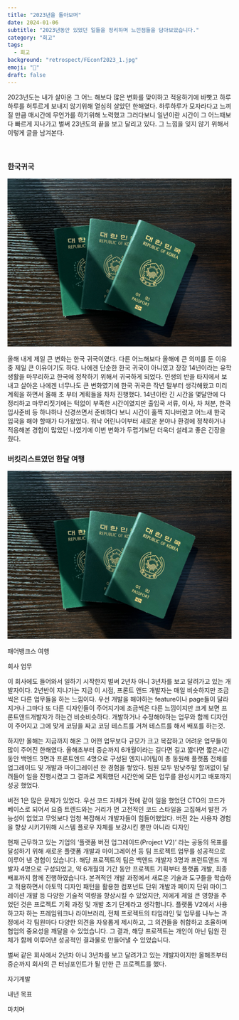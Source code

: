 ```yaml
---
title: "2023년을 돌아보며"
date: 2024-01-06
subtitle: "2023년동안 있었던 일들을 정리하며 느낀점들을 담아보았습니다."
category: "회고"
tags:
  - 회고
background: "retrospect/FEconf2023_1.jpg"
emoji: "🎈"
draft: false
---
```


2023년도는 내가 살아온 그 어느 해보다 많은 변화를 맞이하고 적응하기에 바빳고 하루하루를 허투르게 보내지 않기위해 열심히 살았던 한해였다. 하루하루가 모자라다고 느껴질 만큼 매시간에 무언가를 하기위해 노력했고 그러다보니 일년이란 시간이 그 어느때보다 빠르게 지나가고 벌써 23년도의 끝을 보고 달리고 있다. 그 느낌을 잊지 않기 위해서 이렇게 글을 남겨본다.

</br>

### **한국귀국**

<div style="width:100%; margin:auto;">

![passports](../../assets/images/회고/passports.jpg)

</div>

올해 내게 제일 큰 변화는 한국 귀국이였다. 다른 어느해보다 올해에 큰 의미를 둔 이유중 제일 큰 이유이기도 하다. 나에겐 단순한 한국 귀국이 아니였고 장장 14년이라는 유학 생활을 마무리하고 한국에 정착하기 위해서 귀국하게 되었다. 인생의 반을 타지에서 보내고 살아온 나에겐 너무나도 큰 변화였기에 한국 귀국은 작년 말부터 생각해왔고 미리 계획을 하면서 올해 초 부터 계획들을 차차 진행했다. 14년이란 긴 시간을 몇달안에 다 정리하고 마무리짓기에는 턱없이 부족한 시간이였지만 출입국 서류, 이사, 차 처분, 한국 입사준비 등 하나하나 신경쓰면서 준비하다 보니 시간이 훌쩍 지나버렸고 어느새 한국 입국을 해야 할때가 다가왔었다. 워낙 어린나이부터 새로운 분야나 환경에 정착하거나 적응해본 경험이 많았던 나였기에 이번 변화가 두렵기보단 더욱더 설레고 좋은 긴장을 줬다.

### **버킷리스트였던 한달 여행**

<div style="width:100%; margin:auto;">

![passports](../../assets/images/회고/passports.jpg)

</div>

패어뱅크스 여행

회사 업무

이 회사에도 들어와서 일하기 시작한지 벌써 2년차 아니 3년차를 보고 달려가고 있는 개발자이다. 2년반이 지나가는 지금 이 시점, 프론트 앤드 개발자는 매일 비슷하지만 조금씩은 다른 업무들을 하는 느낌이다. 우선 개발을 해야하는 feature이나 page들이 달라지거나 그마다 또 다른 디자인들이 주어지기에 조금씩은 다른 느낌이지만 크게 보면 프론트앤드개발자가 하는건 비슷비슷하다. 개발하거나 수정해야하는 업무와 함께 디자인이 주어지고 그에 맞게 코딩을 짜고 코딩 테스트를 거쳐 테스트를 해서 배포를 하는것.

하지만 올해는 지금까지 해온 그 어떤 업무보다 규모가 크고 복잡하고 어려운 업무들이 많이 주어진 한해였다. 올해초부터 중순까지 6개월이라는 길다면 길고 짧다면 짧은시간동안 백엔드 3면과 프론트엔드 4명으로 구성된 엔지니어팀이 총 동원해 플랫폼 전체를 업그레이드 및 개발과 마이그레이션 한 경험을 쌓았다. 팀원 모두 밤낮주말 할꺼없이 달려들어 일을 진행시켰고 그 결과로 계획했던 시간안에 모든 업무를 완성시키고 배포까지 성공 했었다.

버전 1은 많은 문제가 있었다. 우선 코드 자체가 전에 같이 일을 했었던 CTO의 코드가 베이스로 되어서 요즘 트렌드와는 거리가 먼 고전적인 코드 스타일을 고집해서 발전 가능성이 없었고 무엇보다 엄청 복잡해서 개발자들이 힘들어했었다. 버전 2는 사용자 경험을 향상 시키기위해 시스템 플로우 자체를 보강시킨 뿐만 아니라 디자인

현재 근무하고 있는 기업의 ‘플랫폼 버전 업그레이드(Project V2)’ 라는 공동의 목표를 달성하기 위해 새로운 플랫폼 개발과 마이그레이션 등 팀 프로젝트 업무를 성공적으로 이루어 낸 경험이 있습니다. 해당 프로젝트의 팀은 백앤드 개발자 3명과 프런트앤드 개발자 4명으로 구성되었고, 약 6개월의 기간 동안 프로젝트 기획부터 플랫폼 개발, 최종 배포까지 함께 진행하였습니다. 본격적인 개발 과정에서 새로운 기술과 도구들을 학습하고 적용하면서 아토믹 디자인 패턴을 활용한 컴포넌트 단위 개발과 페이지 단위 마이그레이션 개발 등 다양한 기술적 역량을 향상시킬 수 있었지만, 저에게 제일 큰 영향을 주었던 것은 프로젝트 기획 과정 및 개발 초기 단계라고 생각합니다. 플랫폼 V2에서 사용하고자 하는 프레임워크나 라이브러리, 전체 프로젝트의 타임라인 및 업무를 나누는 과정에서 각 팀원마다 다양한 의견을 자유롭게 제시하고, 그 의견들을 취합하고 조율하며 협업의 중요성을 깨달을 수 있었습니다. 그 결과, 해당 프로젝트는 개인이 아닌 팀원 전체가 함께 이루어낸 성공적인 결과물로 만들어낼 수 있었습니다.

벌써 같은 회사에서 2년차 아니 3년차를 보고 달려가고 있는 개발자이지만 올해초부터 중순까지 회사의 큰 터닝포인트가 될 만한 큰 프로젝트를 했다.

자기계발

내년 목표

마치며
